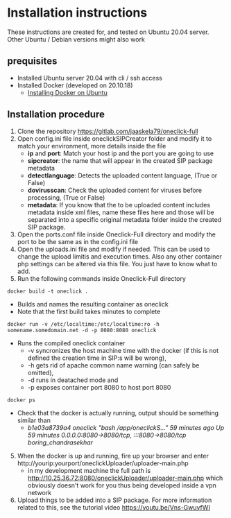 # Installation instructions
These instructions are created for, and tested on Ubuntu 20.04 server. Other Ubuntu / Debian versions might also work

## prequisites
- Installed Ubuntu server 20.04 with cli / ssh access
- Installed Docker (developed on 20.10.18)
    - [Installing Docker on Ubuntu](https://docs.docker.com/engine/install/ubuntu/)

## Installation procedure
1. Clone the repository https://gitlab.com/jaaskela79/oneclick-full
2. Open config.ini file inside oneclickSIPCreator folder and modify it to match your environment, more details inside the file
    - **ip** and **port**: Match your host ip and the port you are going to use
    - **sipcreator**: the name that will appear in the created SIP package metadata
    - **detectlanguage**: Detects the uploaded content language, (True or False)
    - **dovirusscan**: Check the uploaded content for viruses before processing, (True or False)
    - **metadata**: If you know that the to be uploaded content includes metadata inside xml files, name these files here and those will be separated into a specific original metadata folder inside the created SIP package.
3. Open the ports.conf file inside Oneclick-Full directory and modify the port to be the same as in the config.ini file
4. Open the uploads.ini file and modify if needed. This can be used to change the upload limitis and execution times. Also any other container php settings can be altered via this file. You just have to know what to add.
4. Run the following commands inside Oneclick-Full directory

`docker build -t oneclick .` 
- Builds and names the resulting container as oneclick
- Note that the first build takes minutes to complete
    
`docker run -v /etc/localtime:/etc/localtime:ro -h somename.somedomain.net -d -p 8080:8080 oneclick` 
- Runs the compiled oneclick container 
    - -v syncronizes the host machine time with the docker (if this is not defined the creation time in SIP:s   will be wrong), 
    - -h gets rid of apache common name warning (can safely be omitted), 
    - -d runs in deatached mode and 
    - -p exposes container port 8080 to host port 8080

`docker ps`
- Check that the docker is actually running, output should be something similar than 
    - *b1e03a8739a4   oneclick   "bash /app/oneclickS…"   59 minutes ago   Up 59 minutes   0.0.0.0:8080->8080/tcp, :::8080->8080/tcp   boring_chandrasekhar*

5. When the docker is up and running, fire up your browser and enter http://yourip:yourport/oneclickUploader/uploader-main.php 
    - in my development machine the full path is http://10.25.36.72:8080/oneclickUploader/uploader-main.php which obviously doesn't work for you thus being developed inside a vpn network
6. Upload things to be added into a SIP package. For more information related to this, see the tutorial video https://youtu.be/Vns-GwuyfWI
